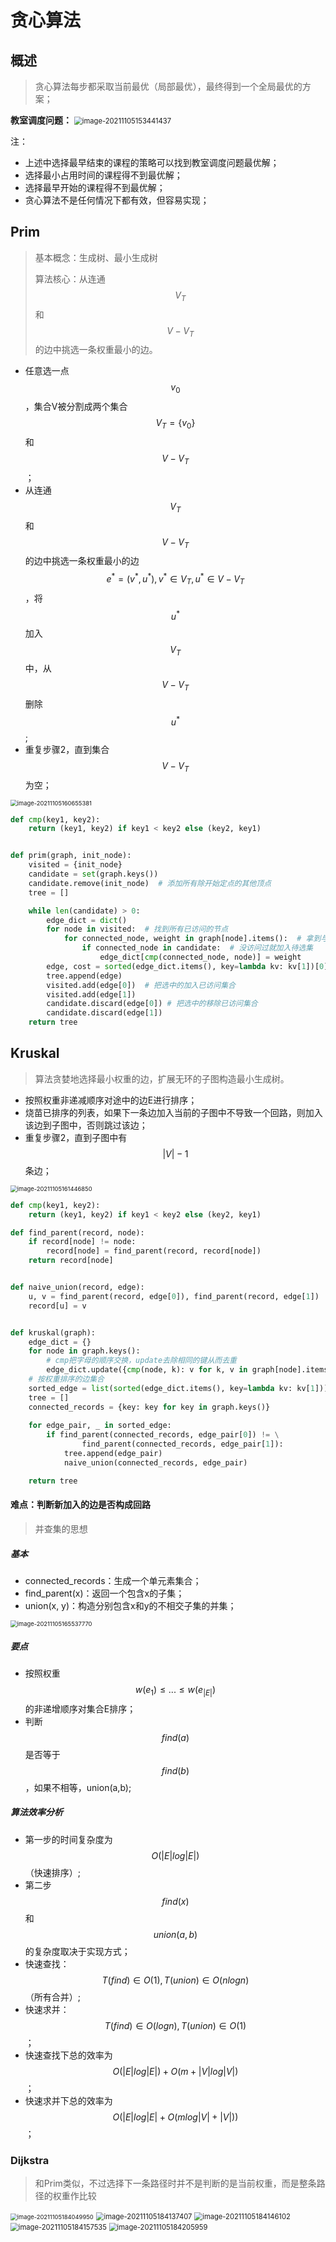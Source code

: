 # 贪心算法

## 概述

> 贪心算法每步都采取当前最优（局部最优），最终得到一个全局最优的方案；

**教室调度问题：**
<img src="https://oss.justin3go.com/blogs/image-20211105153441437.png" alt="image-20211105153441437" style="zoom:80%;" />

注：

- 上述中选择最早结束的课程的策略可以找到教室调度问题最优解；
- 选择最小占用时间的课程得不到最优解；
- 选择最早开始的课程得不到最优解；
- 贪心算法不是任何情况下都有效，但容易实现；

## Prim

> 基本概念：生成树、最小生成树
>
> 算法核心：从连通$$V_T$$和$$V-V_T$$的边中挑选一条权重最小的边。

- 任意选一点$$v_0$$，集合V被分割成两个集合$$V_T=\{v_0\}$$和$$V-V_T$$；
- 从连通$$V_T$$和$$V-V_T$$的边中挑选一条权重最小的边$$e^*=(v^*,u^*),v^* \in V_T,u^* \in V-V_T$$，将$$u^*$$加入$$V_T$$中，从$$V - V_T$$删除$$u^*$$;
- 重复步骤2，直到集合$$V-V_T$$为空；

<img src="https://oss.justin3go.com/blogs/image-20211105160655381.png" alt="image-20211105160655381" style="zoom:67%;" />

```python
def cmp(key1, key2):
    return (key1, key2) if key1 < key2 else (key2, key1)


def prim(graph, init_node):
    visited = {init_node}
    candidate = set(graph.keys())
    candidate.remove(init_node)  # 添加所有除开始定点的其他顶点
    tree = []

    while len(candidate) > 0:
        edge_dict = dict()
        for node in visited:  # 找到所有已访问的节点
            for connected_node, weight in graph[node].items():  # 拿到与该节点相连的节点
                if connected_node in candidate:  # 没访问过就加入待选集
                    edge_dict[cmp(connected_node, node)] = weight
        edge, cost = sorted(edge_dict.items(), key=lambda kv: kv[1])[0]  # 从待选集找到最小的权重路径
        tree.append(edge)
        visited.add(edge[0])  # 把选中的加入已访问集合
        visited.add(edge[1])
        candidate.discard(edge[0]) # 把选中的移除已访问集合
        candidate.discard(edge[1])
    return tree
```

## Kruskal

> 算法贪婪地选择最小权重的边，扩展无环的子图构造最小生成树。

- 按照权重非递减顺序对途中的边E进行排序；
- 烧苗已排序的列表，如果下一条边加入当前的子图中不导致一个回路，则加入该边到子图中，否则跳过该边；
- 重复步骤2，直到子图中有$$|V|-1$$条边；

<img src="https://oss.justin3go.com/blogs/image-20211105161446850.png" alt="image-20211105161446850" style="zoom:67%;" />

```python
def cmp(key1, key2):
    return (key1, key2) if key1 < key2 else (key2, key1)

def find_parent(record, node):
    if record[node] != node:
        record[node] = find_parent(record, record[node])
    return record[node]


def naive_union(record, edge):
    u, v = find_parent(record, edge[0]), find_parent(record, edge[1])
    record[u] = v


def kruskal(graph):
    edge_dict = {}
    for node in graph.keys():
        # cmp把字母的顺序交换，update去除相同的键从而去重
        edge_dict.update({cmp(node, k): v for k, v in graph[node].items()})   
    # 按权重排序的边集合
    sorted_edge = list(sorted(edge_dict.items(), key=lambda kv: kv[1]))  
    tree = []
    connected_records = {key: key for key in graph.keys()}
    
    for edge_pair, _ in sorted_edge:
        if find_parent(connected_records, edge_pair[0]) != \
                find_parent(connected_records, edge_pair[1]):
            tree.append(edge_pair)
            naive_union(connected_records, edge_pair)

    return tree
```

#### **难点：判断新加入的边是否构成回路**

> 并查集的思想

##### 基本

- connected_records：生成一个单元素集合；
- find_parent(x)：返回一个包含x的子集；
- union(x, y)：构造分别包含x和y的不相交子集的并集；

<img src="https://oss.justin3go.com/blogs/image-20211105165537770.png" alt="image-20211105165537770" style="zoom:67%;" />



##### 要点

- 按照权重$$w(e_1) \leq ... \leq w(e_{|E|})$$的非递增顺序对集合E排序；
- 判断$$find(a)$$是否等于$$find(b)$$，如果不相等，union(a,b);

##### 算法效率分析

- 第一步的时间复杂度为$$O(|E|log|E|)$$（快速排序）;
- 第二步$$find(x)$$和$$union(a, b)$$的复杂度取决于实现方式；
- 快速查找：$$T(find) \in O(1),T(union) \in O(nlogn)$$（所有合并）;
- 快速求并：$$T(find) \in O(logn),T(union) \in O(1)$$；
- 快速查找下总的效率为$$O(|E|log|E|)+O(m+|V|log|V|)$$；
- 快速求并下总的效率为$$O(|E|log|E| + O(mlog|V|+|V|))$$；

### Dijkstra

> 和Prim类似，不过选择下一条路径时并不是判断的是当前权重，而是整条路径的权重作比较

<img src="https://oss.justin3go.com/blogs/image-20211105184049950-16361088515014.png" alt="image-20211105184049950" style="zoom: 67%;" />

<img src="https://oss.justin3go.com/blogs/image-20211105184137407.png" alt="image-20211105184137407" style="zoom:80%;" />

<img src="https://oss.justin3go.com/blogs/image-20211105184146102.png" alt="image-20211105184146102" style="zoom:80%;" />

<img src="https://oss.justin3go.com/blogs/image-20211105184157535.png" alt="image-20211105184157535" style="zoom:80%;" />

<img src="https://oss.justin3go.com/blogs/image-20211105184205959.png" alt="image-20211105184205959" style="zoom:80%;" />

